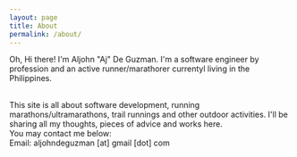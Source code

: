 ```yaml
---
layout: page
title: About
permalink: /about/
---
```


Oh, Hi there! I'm Aljohn "Aj" De Guzman. I'm a software engineer by profession and an active runner/marathorer currentyl living in the Philippines.

<br>
This site is all about software development, running marathons/ultramarathons, trail runnings and other outdoor activities. I'll be sharing all my thoughts, pieces of advice and works here.

<br>
You may contact me below:
<br>
Email: aljohndeguzman [at] gmail [dot] com


